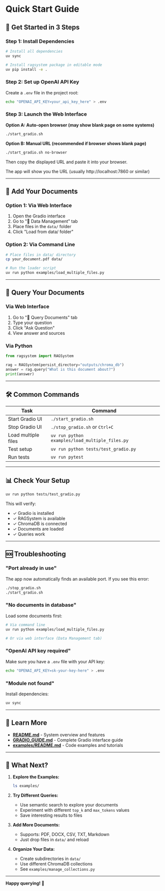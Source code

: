 # Quick Start Guide

## 🚀 Get Started in 3 Steps

### Step 1: Install Dependencies

```bash
# Install all dependencies
uv sync

# Install ragsystem package in editable mode
uv pip install -e .
```

### Step 2: Set up OpenAI API Key

Create a `.env` file in the project root:

```bash
echo "OPENAI_API_KEY=your_api_key_here" > .env
```

### Step 3: Launch the Web Interface

**Option A: Auto-open browser (may show blank page on some systems)**
```bash
./start_gradio.sh
```

**Option B: Manual URL (recommended if browser shows blank page)**
```bash
./start_gradio.sh no-browser
```
Then copy the displayed URL and paste it into your browser.

The app will show you the URL (usually http://localhost:7860 or similar)

---

## 📁 Add Your Documents

### Option 1: Via Web Interface

1. Open the Gradio interface
2. Go to "📁 Data Management" tab
3. Place files in the `data/` folder
4. Click "Load from data/ folder"

### Option 2: Via Command Line

```bash
# Place files in data/ directory
cp your_document.pdf data/

# Run the loader script
uv run python examples/load_multiple_files.py
```

---

## 💬 Query Your Documents

### Via Web Interface

1. Go to "💬 Query Documents" tab
2. Type your question
3. Click "Ask Question"
4. View answer and sources

### Via Python

```python
from ragsystem import RAGSystem

rag = RAGSystem(persist_directory="outputs/chroma_db")
answer = rag.query("What is this document about?")
print(answer)
```

---

## 🛠️ Common Commands

| Task | Command |
|------|---------|
| Start Gradio UI | `./start_gradio.sh` |
| Stop Gradio UI | `./stop_gradio.sh` or `Ctrl+C` |
| Load multiple files | `uv run python examples/load_multiple_files.py` |
| Test setup | `uv run python tests/test_gradio.py` |
| Run tests | `uv run pytest` |

---

## 📊 Check Your Setup

```bash
uv run python tests/test_gradio.py
```

This will verify:
- ✓ Gradio is installed
- ✓ RAGSystem is available
- ✓ ChromaDB is connected
- ✓ Documents are loaded
- ✓ Queries work

---

## 🆘 Troubleshooting

### "Port already in use"

The app now automatically finds an available port. If you see this error:

```bash
./stop_gradio.sh
./start_gradio.sh
```

### "No documents in database"

Load some documents first:

```bash
# Via command line
uv run python examples/load_multiple_files.py

# Or via web interface (Data Management tab)
```

### "OpenAI API key required"

Make sure you have a `.env` file with your API key:

```bash
echo "OPENAI_API_KEY=sk-your-key-here" > .env
```

### "Module not found"

Install dependencies:

```bash
uv sync
```

---

## 📖 Learn More

- **[README.md](../README.md)** - System overview and features
- **[GRADIO_GUIDE.md](GRADIO_GUIDE.md)** - Complete Gradio interface guide
- **[examples/README.md](../examples/README.md)** - Code examples and tutorials

---

## 🎯 What Next?

1. **Explore the Examples:**
   ```bash
   ls examples/
   ```

2. **Try Different Queries:**
   - Use semantic search to explore your documents
   - Experiment with different `top_k` and `max_tokens` values
   - Save interesting results to files

3. **Add More Documents:**
   - Supports: PDF, DOCX, CSV, TXT, Markdown
   - Just drop files in `data/` and reload

4. **Organize Your Data:**
   - Create subdirectories in `data/`
   - Use different ChromaDB collections
   - See `examples/manage_collections.py`

---

**Happy querying! 🤖**
